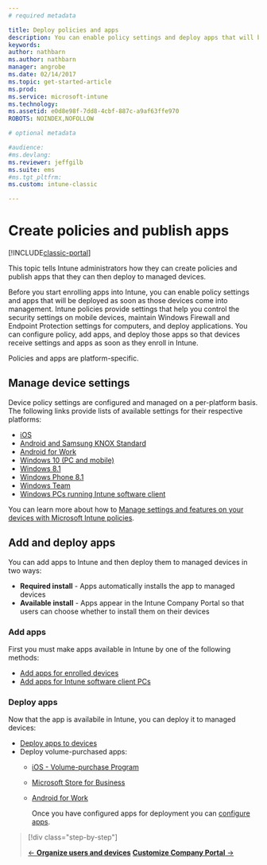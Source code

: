 ```yaml
---
# required metadata

title: Deploy policies and apps 
description: You can enable policy settings and deploy apps that will be applied as soon as devices are enrolled into management.
keywords:
author: nathbarn
ms.author: nathbarn
manager: angrobe
ms.date: 02/14/2017
ms.topic: get-started-article
ms.prod:
ms.service: microsoft-intune
ms.technology:
ms.assetid: e0d8e98f-7dd8-4cbf-887c-a9af63ffe970
ROBOTS: NOINDEX,NOFOLLOW

# optional metadata

#audience:
#ms.devlang:
ms.reviewer: jeffgilb
ms.suite: ems
#ms.tgt_pltfrm:
ms.custom: intune-classic

---
```


# Create policies and publish apps

[!INCLUDE[classic-portal](../includes/classic-portal.md)]

This topic tells Intune administrators how they can create policies and publish apps that they can then deploy to managed devices.

Before you start enrolling apps into Intune, you can enable policy settings and apps that will be deployed as soon as those devices come into management. Intune policies provide settings that help you control the security settings on mobile devices, maintain Windows Firewall and Endpoint Protection settings for computers, and deploy applications. You can configure policy, add apps, and deploy those apps so that devices receive settings and apps as soon as they enroll in Intune.

Policies and apps are platform-specific.

## Manage device settings

 Device policy settings are configured and managed on a per-platform basis. The following links provide lists of available settings for their respective platforms:

- [iOS](/intune-classic/deploy-use/ios-policy-settings-in-microsoft-intune)
- [Android and Samsung KNOX Standard](/intune-classic/deploy-use/android-policy-settings-in-microsoft-intune)
- [Android for Work](/intune-classic/deploy-use/android-for-work-policy-settings-in-microsoft-intune)
- [Windows 10  (PC and mobile)](/intune-classic/deploy-use/windows-10-policy-settings-in-microsoft-intune)
- [Windows 8.1](/intune-classic/deploy-use/windows-configuration-policy-settings-in-microsoft-intune)
- [Windows Phone 8.1](/intune-classic/deploy-use/windows-phone-8-1-policy-settings-in-microsoft-intune)
- [Windows Team](/intune-classic/deploy-use/windows-team-configuration-policy-settings-in-microsoft-intune)
- [Windows PCs running Intune software client](/intune-classic/deploy-use/policies-to-protect-windows-pcs-in-microsoft-intune)

You can learn more about how to [Manage settings and features on your devices with Microsoft Intune policies](/intune-classic/deploy-use/manage-settings-and-features-on-your-devices-with-microsoft-intune-policies).

## Add and deploy apps

You can add apps to Intune and then deploy them to managed devices in two ways:
- **Required install** - Apps automatically installs the app to managed devices
- **Available install** - Apps appear in the Intune Company Portal so that users can choose whether to install them on their devices

### Add apps

First you must make apps available in Intune by one of the following methods:
- [Add apps for enrolled devices](/intune-classic/deploy-use/add-apps-for-mobile-devices-in-microsoft-intune)
- [Add apps for Intune software client PCs](/intune-classic/deploy-use/add-apps-for-windows-pcs-in-microsoft-intune)

### Deploy apps

Now that the app is availabile in Intune, you can deploy it to managed devices:
- [Deploy apps to devices](/intune-classic/deploy-use/deploy-use/deploy-apps-in-microsoft-intune)
- Deploy volume-purchased apps:
  - [iOS - Volume-purchase Program](/intune-classic/deploy-use/manage-ios-apps-you-purchased-through-a-volume-purchase-program-with-microsoft-intune)
  - [Microsoft Store for Business](/intune-classic/deploy-use/manage-apps-you-purchased-from-the-windows-store-for-business-with-microsoft-intune)
  - [Android for Work](/intune-classic/deploy-use/android-for-work-apps)

	Once you have configured apps for deployment you can [configure apps](/intune-classic/deploy-use/monitor-apps-in-microsoft-intune).

> [!div class="step-by-step"]
> 
> [&larr; **Organize users and devices**](.\start-with-a-paid-subscription-to-microsoft-intune-step-5.md)       [**Customize Company Portal** &rarr;](/intune/company-portal-customize)  
